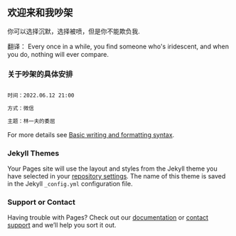 ## 欢迎来和我吵架

你可以选择沉默，选择被喷，但是你不能欺负我.

翻译： Every once in a while, you find someone who's iridescent, and when you do, nothing will ever compare.


### 关于吵架的具体安排


```markdown

时间：2022.06.12 21:00

方式：微信

主题：林一夫的委屈


```

For more details see [Basic writing and formatting syntax](https://docs.github.com/en/github/writing-on-github/getting-started-with-writing-and-formatting-on-github/basic-writing-and-formatting-syntax).

### Jekyll Themes

Your Pages site will use the layout and styles from the Jekyll theme you have selected in your [repository settings](https://github.com/Linleaf1996/snow/settings/pages). The name of this theme is saved in the Jekyll `_config.yml` configuration file.

### Support or Contact

Having trouble with Pages? Check out our [documentation](https://docs.github.com/categories/github-pages-basics/) or [contact support](https://support.github.com/contact) and we’ll help you sort it out.
